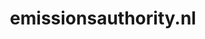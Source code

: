 ---
layout: post
title: "emissionsauthority.nl"
internal_url: "/dutchgov/emissionsauthority.nl.html"
subdomains_count: 5
all_subdomains_count: 7
urls_count: 4
ssl_rank: 100
http_rank: 70
url_link: /data/emissionsauthority.nl/urls.txt
all_subdomains_link: /data/emissionsauthority.nl/all_subdomains.txt
subdomains_link: /data/emissionsauthority.nl/subdomains.txt
categories: dutchgov
---